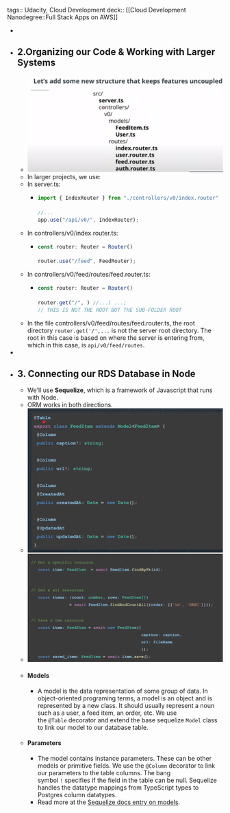 tags:: Udacity, Cloud Development
deck:: [[Cloud Development Nanodegree::Full Stack Apps on AWS]]

-
- ## 2.Organizing our Code & Working with Larger Systems
	- ![image.png](../assets/image_1675530476287_0.png)
	- In larger projects, we use:
	- In server.ts:
		- ```typescript
		  import { IndexRouter } from "./controllers/v0/index.router"
		  
		  //...
		  app.use("/api/v0/", IndexRouter);
		  ```
	- In controllers/v0/index.router.ts:
		- ```typescript
		  const router: Router = Router()
		  
		  router.use("/feed", FeedRouter);
		  ```
	- In controllers/v0/feed/routes/feed.router.ts:
		- ```TypeScript
		  const router: Router = Router()
		  
		  router.get("/", ) //...) ...;
		  // THIS IS NOT THE ROOT BUT THE SUB-FOLDER ROOT
		  ```
	- In the file controllers/v0/feed/routes/feed.router.ts, the root directory `router.get('/',...` is not the server root directory. The root in this case is based on where the server is entering from, which in this case, is `api/v0/feed/routes`.
-
- ## 3. Connecting our RDS Database in Node
	- We'll use **Sequelize**, which is a framework of Javascript that runs with Node.
	- ORM works in both directions.
	- ![image.png](../assets/image_1675675006851_0.png)
	- ![image.png](../assets/image_1675675157977_0.png)
	- #### Models
		- A model is the data representation of some group of data. In object-oriented programing terms, a model is an object and is represented by a new class. It should usually represent a noun such as a user, a feed item, an order, etc. We use the `@Table` decorator and extend the base sequelize `Model` class to link our model to our database table.
	- #### Parameters
		- The model contains instance parameters. These can be other models or primitive fields. We use the `@Column` decorator to link our parameters to the table columns. The bang symbol `!` specifies if the field in the table can be null. Sequelize handles the datatype mappings from TypeScript types to Postgres column datatypes.
		- Read more at the [Sequelize docs entry on models](http://docs.sequelizejs.com/class/lib/model.js~Model.html).